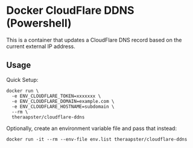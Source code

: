 # Docker CloudFlare DDNS (Powershell)
This is a container that updates a CloudFlare DNS record based on the current external IP address.

## Usage

Quick Setup:

```shell
docker run \
  -e ENV_CLOUDFLARE_TOKEN=xxxxxxx \
  -e ENV_CLOUDFLARE_DOMAIN=example.com \
  -e ENV_CLOUDFLARE_HOSTNAME=subdomain \
  --rm \
  theraapster/cloudflare-ddns
```

Optionally, create an environment variable file and pass that instead:

```shell
docker run -it --rm --env-file env.list theraapster/cloudflare-ddns
```
